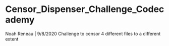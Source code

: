 # Censor_Dispenser_Challenge_Codecademy
Noah Reneau | 9/8/2020
Challenge to censor 4 different files to a different extent
